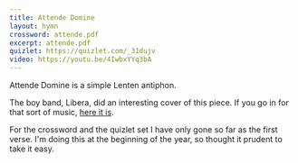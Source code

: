 ```yaml
---
title: Attende Domine
layout: hymn
crossword: attende.pdf
excerpt: attende.pdf
quizlet: https://quizlet.com/_31dujv
video: https://youtu.be/4IwbxYYq3bA
---
```


Attende Domine is a simple Lenten antiphon.

The boy band, Libera, did an interesting cover of this piece.  If you go in for that sort of music, [here it is](https://youtu.be/JPpkHPbjhgc).

For the crossword and the quizlet set I have only gone so far as the first verse.  I'm doing this at the beginning of the year, so thought it prudent to take it easy.



